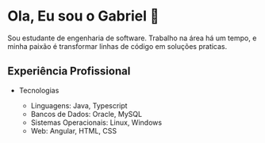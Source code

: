 # Ola, Eu sou o Gabriel 👋
Sou estudante de engenharia de software. Trabalho na área há um tempo, e minha paixão é transformar linhas de código em soluções praticas.

## Experiência Profissional
<ul>
<li>Tecnologias</li>
  <ul>
    <li>Linguagens: Java, Typescript</li>
    <li>Bancos de Dados: Oracle, MySQL</li>
    <li>Sistemas Operacionais: Linux, Windows</li>
    <li>Web: Angular, HTML, CSS</li>
  </ul>
</ul>
